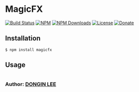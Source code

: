 # MagicFX

[![Build Status](https://travis-ci.org/donginl/magicfx.svg?branch=master)](https://travis-ci.org/donginl/magicfx)
[![NPM](https://img.shields.io/npm/v/magicfx.svg)](https://npmjs.org/package/quickotp)
[![NPM Downloads](https://img.shields.io/npm/dm/magicfx.svg)](https://npmjs.org/package/magicfx)
[![License](https://img.shields.io/badge/license-MIT-yellow.svg)](https://github.com/donginl/magicfx/blob/master/LICENSE)
[![Donate](https://img.shields.io/gratipay/donginl.svg)](https://gratipay.com/donginl)

## Installation
```
$ npm install magicfx
```

## Usage

```js
```

### Author: [DONGIN LEE](https://github.com/donginl)